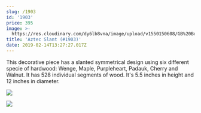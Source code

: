 ```yaml
---
slug: /1903
id: '1903'
price: 395
image: >-
  https://res.cloudinary.com/dy6lb8vna/image/upload/v1550150608/GB%20Bowlworks%20Gallery/1903a.jpg
title: 'Aztec Slant (#1903)'
date: 2019-02-14T13:27:27.017Z
---
```

This decorative piece has a slanted symmetrical design using six different specie of hardwood:  Wenge, Maple, Purpleheart, Padauk, Cherry and Walnut.  It has 528 individual segments of wood.  It's 5.5 inches in height and 12 inches in diameter.

![](https://res.cloudinary.com/dy6lb8vna/image/upload/v1550150609/GB%20Bowlworks%20Gallery/1903b.jpg)

![](https://res.cloudinary.com/dy6lb8vna/image/upload/v1550151117/GB%20Bowlworks%20Gallery/IMG_3470.jpg)
